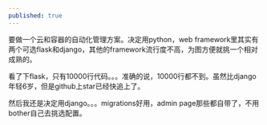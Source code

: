 ```yaml
---
published: true
---
```

要做一个云和容器的自动化管理方案。决定用python，web framework里其实有两个可选flask和django，其他的framework流行度不高，为图方便就挑一个相对成熟的。

看了下flask，只有10000行代码。。。准确的说，10000行都不到。虽然比django年轻6岁，但是github上star已经快追上了。

然后我还是决定用django。。。migrations好用，admin page那些都自带了，不用bother自己去挑选配置。

